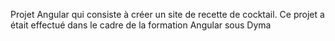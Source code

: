 Projet Angular qui consiste à créer un site de recette de cocktail.
Ce projet a était effectué dans le cadre de la formation Angular sous Dyma
